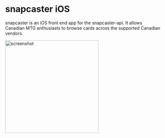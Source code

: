 # snapcaster iOS
snapcaster is an iOS front end app for the snapcaster-api. It allows Canadian MTG enthusiasts to browse cards across the supported Canadian vendors.

<img src="https://user-images.githubusercontent.com/65413229/187277144-23e53c76-8318-446c-a521-f109816659cf.png" alt="screenshot" width="300"/>
